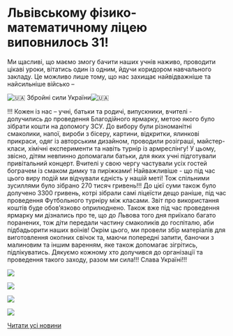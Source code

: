 # Львівському фізико-математичному ліцею виповнилось 31!

Ми щасливі, що маємо змогу бачити наших учнів наживо, проводити цікаві уроки, вітатись один із одним, йдучи коридором навчального закладу. Це можливо лише тому, що нас захищає найвідважніше та найсильніше військо –

![🇺🇦](https://static.xx.fbcdn.net/images/emoji.php/v9/tf2/1/16/1f1fa_1f1e6.png) Збройні сили України![🇺🇦](https://static.xx.fbcdn.net/images/emoji.php/v9/tf2/1/16/1f1fa_1f1e6.png)

!!!
Кожен із нас – учні, батьки та родичі, випускники, вчителі - долучились до проведення Благодійного ярмарку, метою якого було зібрати кошти на допомогу ЗСУ. До вибору були різноманітні смаколики, напої, вироби з бісеру, картини, відкритки, ялинкові прикраси, одяг із авторським дизайном, проводили розіграші, майстер-класи, хімічні експерименти та навіть турнір із армреслінгу! У цьому, звісно, дітям невпинно допомагали батьки, для яких учні підготували привітальний концерт. Вчителі у свою чергу частували усіх гостей бограчем із смаком димку та пиріжками!
Найважливіше - що під час цього виру подій ми відчували єдність у нашій меті!
Тож спільними зусиллями було зібрано 270 тисяч гривень!!! До цієї суми також було долучено 3300 гривень, котрі зібрали самі ліцеїсти дещо раніше, під час проведення Футбольного турніру між класами. Звіт про використання коштів буде обов’язково оприлюднено.
Також вже під час проведення ярмарку ми дізнались про те, що до Львова того дня приїхало багато поранених, тож діти передали частину смаколиків до госпіталю, аби підбадьорити наших воїнів!
Окрім цього, ми провели збір матеріалів для виготовлення окопних свічок та, маючи попередні запити, баночки з малиновим та іншим варенням, яке також допомагає зігрітись, підлікуватись.
Дякуємо кожному хто долучився до організації та проведення такого заходу, разом ми сила!!!
Слава Україні!!!


![](/images/blog/львівському-фізико-математичному-ліцею-виповнилось-31/дл2022.png)



![](/images/blog/львівському-фізико-математичному-ліцею-виповнилось-31/дл1_2022.png)



![](/images/blog/львівському-фізико-математичному-ліцею-виповнилось-31/дл2_2022.png)



![](/images/blog/львівському-фізико-математичному-ліцею-виповнилось-31/дл3_2022.png)


[Читати усі новини](/news)

